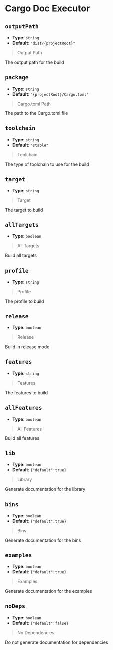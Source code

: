 <!-- Generated by @storm-software/untyped -->
<!-- Do not edit this file directly -->

# Cargo Doc Executor

## `outputPath`

- **Type**: `string`
- **Default**: `"dist/{projectRoot}"`

> Output Path

The output path for the build

## `package`

- **Type**: `string`
- **Default**: `"{projectRoot}/Cargo.toml"`

> Cargo.toml Path

The path to the Cargo.toml file

## `toolchain`

- **Type**: `string`
- **Default**: `"stable"`

> Toolchain

The type of toolchain to use for the build

## `target`

- **Type**: `string`

> Target

The target to build

## `allTargets`

- **Type**: `boolean`

> All Targets

Build all targets

## `profile`

- **Type**: `string`

> Profile

The profile to build

## `release`

- **Type**: `boolean`

> Release

Build in release mode

## `features`

- **Type**: `string`

> Features

The features to build

## `allFeatures`

- **Type**: `boolean`

> All Features

Build all features

## `lib`

- **Type**: `boolean`
- **Default**: `{"default":true}`

> Library

Generate documentation for the library

## `bins`

- **Type**: `boolean`
- **Default**: `{"default":true}`

> Bins

Generate documentation for the bins

## `examples`

- **Type**: `boolean`
- **Default**: `{"default":true}`

> Examples

Generate documentation for the examples

## `noDeps`

- **Type**: `boolean`
- **Default**: `{"default":false}`

> No Dependencies

Do not generate documentation for dependencies
